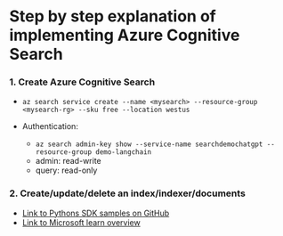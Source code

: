 # Step by step explanation of implementing Azure Cognitive Search 

### 1. Create Azure Cognitive Search
- 
    `az search service create --name <mysearch> --resource-group <mysearch-rg> --sku free --location westus`

- Authentication:
    - `az search admin-key show --service-name searchdemochatgpt --resource-group demo-langchain`
    - admin: read-write
    - query: read-only

### 2. Create/update/delete an index/indexer/documents
- [Link to Pythons SDK samples on GitHub](https://github.com/Azure/azure-sdk-for-python/tree/main)
- [Link to Microsoft learn overview](https://learn.microsoft.com/en-us/azure/search/samples-python)




